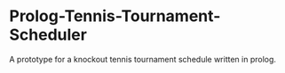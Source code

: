 # Prolog-Tennis-Tournament-Scheduler
A prototype for a knockout tennis tournament schedule written in prolog.
